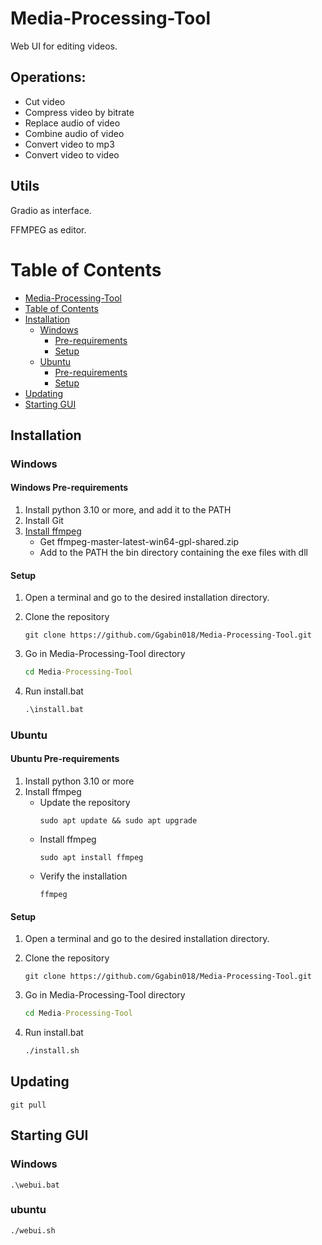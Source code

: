 # Media-Processing-Tool

Web UI for editing videos.

## Operations:
* Cut video
* Compress video by bitrate
* Replace audio of video
* Combine audio of video
* Convert video to mp3
* Convert video to video

## Utils
Gradio as interface.

FFMPEG as editor.

# Table of Contents
* [Media-Processing-Tool](#media-processing-tool)
* [Table of Contents](#table-of-contents)
* [Installation](#installation)
  * [Windows](#windows)
    * [Pre-requirements](#windows-pre-requirements)
    * [Setup](#setup)
  * [Ubuntu](#ubuntu)
    * [Pre-requirements](#ubuntu-pre-requirements)
    * [Setup](#setup-1)
* [Updating](#updating)
* [Starting GUI](#starting-gui)

## Installation

### Windows
#### Windows Pre-requirements
1. Install python 3.10 or more, and add it to the PATH
2. Install Git
3. [Install ffmpeg](https://github.com/BtbN/FFmpeg-Builds/releases)
    * Get ffmpeg-master-latest-win64-gpl-shared.zip
    * Add to the PATH the bin directory containing the exe files with dll

#### Setup
1. Open a terminal and go to the desired installation directory.
2. Clone the repository
    ```
    git clone https://github.com/Ggabin018/Media-Processing-Tool.git
    ```

3. Go in Media-Processing-Tool directory
    ```bat
    cd Media-Processing-Tool
    ```

4. Run install.bat
    ```bat
    .\install.bat
    ```

### Ubuntu

#### Ubuntu Pre-requirements
1. Install python 3.10 or more
2. Install ffmpeg
    * Update the repository
        ```
        sudo apt update && sudo apt upgrade
        ```
    * Install ffmpeg
        ```
        sudo apt install ffmpeg
        ```
    * Verify the installation
        ```
        ffmpeg
        ``` 

#### Setup
1. Open a terminal and go to the desired installation directory.
2. Clone the repository
    ```
    git clone https://github.com/Ggabin018/Media-Processing-Tool.git
    ```

3. Go in Media-Processing-Tool directory
    ```bat
    cd Media-Processing-Tool
    ```

4. Run install.bat
    ```bat
    ./install.sh
    ```

## Updating

    git pull

## Starting GUI

### Windows
    .\webui.bat

### ubuntu
    ./webui.sh